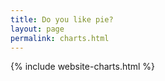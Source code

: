 ```yaml
---
title: Do you like pie?
layout: page
permalink: charts.html
---
```


{% include website-charts.html %}
